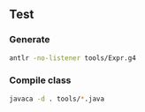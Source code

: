 ## Test
### Generate
```bash
antlr -no-listener tools/Expr.g4
```

### Compile class
```bash
javaca -d . tools/*.java   
```
